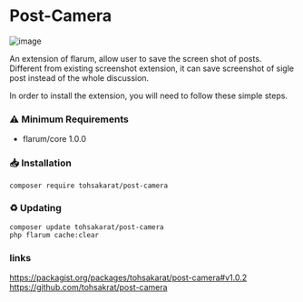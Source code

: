 # Post-Camera
![image](https://github.com/user-attachments/assets/f6e3f92d-45b8-4d0c-a9ee-1f3e9fb56d1d)

An extension of flarum, allow user to save the screen shot of posts.
Different from existing screenshot extension, it can save screenshot of sigle post instead of the whole discussion.

In order to install the extension, you will need to follow these simple steps.

### ⚠️ Minimum Requirements

* flarum/core 1.0.0

### 📥 Installation
   ```
   composer require tohsakarat/post-camera
   ```

### ♻ Updating
   ```
   composer update tohsakarat/post-camera
   php flarum cache:clear
   ```
### links
https://packagist.org/packages/tohsakarat/post-camera#v1.0.2
https://github.com/tohsakrat/post-camera
